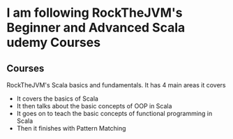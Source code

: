
# I am following RockTheJVM's Beginner and Advanced Scala udemy Courses

## Courses
RockTheJVM's Scala basics and fundamentals. It has 4 main areas it covers

- It covers the basics of Scala
- It then talks about the basic concepts of OOP in Scala
- It goes on to teach the basic concepts of functional programming in Scala
- Then it finishes with Pattern Matching